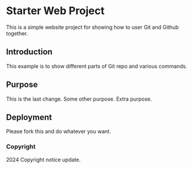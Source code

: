 # Starter Web Project

This is a simple website project for showing how to user Git and Github together.

## Introduction

This example is to show different parts of Git repo and various commands.

## Purpose

This is the last change. Some other purpose. Extra purpose.

## Deployment

Please fork this and do whatever you want.

### Copyright

2024 Copyright notice update.
